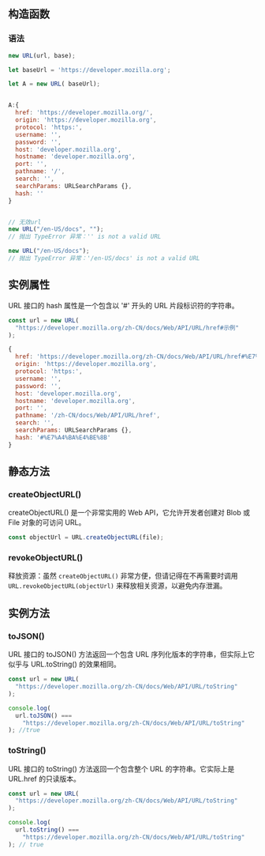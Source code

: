 ## 构造函数

### 语法

```js
new URL(url, base);
```

```js
let baseUrl = 'https://developer.mozilla.org';

let A = new URL( baseUrl);


A:{
  href: 'https://developer.mozilla.org/',
  origin: 'https://developer.mozilla.org',
  protocol: 'https:',
  username: '',
  password: '',
  host: 'developer.mozilla.org',
  hostname: 'developer.mozilla.org',
  port: '',
  pathname: '/',
  search: '',
  searchParams: URLSearchParams {},
  hash: ''
}


// 无效url
new URL("/en-US/docs", "");
// 抛出 TypeError 异常：'' is not a valid URL

new URL("/en-US/docs");
// 抛出 TypeError 异常：'/en-US/docs' is not a valid URL
```

## 实例属性

URL 接口的 hash 属性是一个包含以 '#' 开头的 URL 片段标识符的字符串。

```js
const url = new URL(
  "https://developer.mozilla.org/zh-CN/docs/Web/API/URL/href#示例"
);

{
  href: 'https://developer.mozilla.org/zh-CN/docs/Web/API/URL/href#%E7%A4%BA%E4%BE%8B',
  origin: 'https://developer.mozilla.org',
  protocol: 'https:',
  username: '',
  password: '',
  host: 'developer.mozilla.org',
  hostname: 'developer.mozilla.org',
  port: '',
  pathname: '/zh-CN/docs/Web/API/URL/href',
  search: '',
  searchParams: URLSearchParams {},
  hash: '#%E7%A4%BA%E4%BE%8B'
}
```

## 静态方法

### createObjectURL()

createObjectURL() 是一个非常实用的 Web API，它允许开发者创建对 Blob 或 File 对象的可访问 URL。

```js
const objectUrl = URL.createObjectURL(file);
```

### revokeObjectURL()

释放资源：虽然 `createObjectURL()` 非常方便，但请记得在不再需要时调用 `URL.revokeObjectURL(objectUrl)` 来释放相关资源，以避免内存泄漏。

## 实例方法

### toJSON()

URL 接口的 toJSON() 方法返回一个包含 URL 序列化版本的字符串，但实际上它似乎与 URL.toString() 的效果相同。

```js
const url = new URL(
  "https://developer.mozilla.org/zh-CN/docs/Web/API/URL/toString"
);

console.log(
  url.toJSON() ===
    "https://developer.mozilla.org/zh-CN/docs/Web/API/URL/toString"
); //true
```

### toString()

URL 接口的 toString() 方法返回一个包含整个 URL 的字符串。它实际上是 URL.href 的只读版本。

```js
const url = new URL(
  "https://developer.mozilla.org/zh-CN/docs/Web/API/URL/toString"
);

console.log(
  url.toString() ===
    "https://developer.mozilla.org/zh-CN/docs/Web/API/URL/toString"
); // true
```
